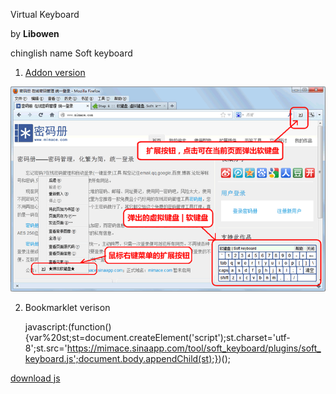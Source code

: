 Virtual Keyboard

by **Libowen**

chinglish name Soft keyboard

1. [Addon version](https://addons.mozilla.org/zh-TW/firefox/addon/软键盘虚拟键盘soft-keyboardvirtual/)

![addon-preview](img/addon-preview.png)

2. Bookmarklet verison

    javascript:(function(){var%20st;st=document.createElement('script');st.charset='utf-8';st.src='https://mimace.sinaapp.com/tool/soft_keyboard/plugins/soft_keyboard.js';document.body.appendChild(st);})();

[download js](https://mimace.sinaapp.com/tool/soft_keyboard/plugins/soft_keyboard.js)